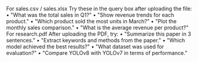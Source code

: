 For sales.csv / sales.xlsx
Try these in the query box after uploading the file:
    • "What was the total sales in Q1?"
    • "Show revenue trends for each product."
    • "Which product sold the most units in March?"
    • "Plot the monthly sales comparison."
    • "What is the average revenue per product?"
For research.pdf
After uploading the PDF, try:
    • "Summarize this paper in 3 sentences."
    • "Extract keywords and methods from the paper."
    • "Which model achieved the best results?"
    • "What dataset was used for evaluation?"
    • "Compare YOLOv8 with YOLOv7 in terms of performance."